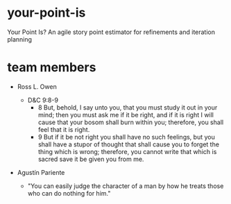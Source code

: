 # your-point-is

Your Point Is? An agile story point estimator for refinements and iteration planning

# team members

- Ross L. Owen

  - D&C 9:8-9
    - 8 But, behold, I say unto you, that you must study it out in your mind; then you must ask me if it be right, and if it is right I will cause that your bosom shall burn within you; therefore, you shall feel that it is right.
    - 9 But if it be not right you shall have no such feelings, but you shall have a stupor of thought that shall cause you to forget the thing which is wrong; therefore, you cannot write that which is sacred save it be given you from me.

- Agustín Pariente
  - "You can easily judge the character of a man by how he treats those who can do nothing for him."
